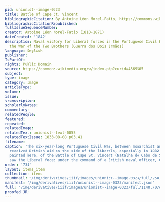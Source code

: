 ```yaml
---
pid: unionist--image-0323
title: Battle of Cape St. Vincent
bibliographicCitation: By Antoine Léon Morel-Fatio, https://commons.wikimedia.org/w/index.php?curid=4369505
bibliographicCitationRepublished: 
fullIssueSequenceNumber: 
creator: Antoine Léon Morel-Fatio (1810-1871)
dateCreated: '1842'
description: Naval victory for Liberal forces in the Portuguese Civil War, known as
  the War of the Two Brothers (Guerra dos Dois Irmãos)
language: English
publisher: 
IsPartOf: 
rights: Public Domain
source: https://commons.wikimedia.org/w/index.php?curid=4369505
subject: 
type: image
category: Image
articleType: 
volume: 
issue: 
transcription: 
scholarlyNotes: 
commentary: 
relatedPeople: 
featured: 
repeated: 
relatedImage: 
relatedText: unionist--text-0055
relatedTextIssue: 1833-08-08 p03.41
filename: 
caption: 'The six-year-long Portuguese Civil War, between monarchist and liberal factions,
  received British aid on the side of the liberals, especially in 1832-33. The scene
  painted here, of the Battle of Cape St. Vincent (Natalha do Cabo de São Vicente),
  saw the Liberal foces under the command of a British naval officer, Charles Napier. '
order: '734'
layout: items_item
collection: items
thumbnail: "/img/derivatives/iiif/images/unionist--image-0323/full/250,/0/default.jpg"
manifest: "/img/derivatives/iiif/unionist--image-0323/manifest.json"
full: "/img/derivatives/iiif/images/unionist--image-0323/full/1140,/0/default.jpg"
proofed JR: 
---
```

